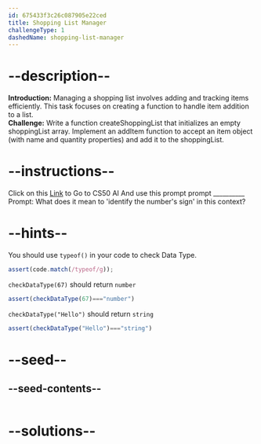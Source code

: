 ```yaml
---
id: 675433f3c26c087905e22ced
title: Shopping List Manager
challengeType: 1
dashedName: shopping-list-manager
---
```


# --description--

**Introduction:**
Managing a shopping list involves adding and tracking items efficiently. This task focuses on creating a function to handle item addition to a list.
<br>
**Challenge:**
Write a function createShoppingList that initializes an empty shoppingList array. Implement an addItem function to accept an item object (with name and quantity properties) and add it to the shoppingList.

# --instructions--

Click on this <a href = "https://cs50.ai/chat">Link</a>  to Go to CS50 AI 
And use this prompt prompt __________
Prompt: What does it mean to 'identify the number's sign' in this context?

# --hints--

You should use `typeof()`  in your code to check Data Type.

```js
assert(code.match(/typeof/g));
```

`checkDataType(67)` should return `number`

```js
assert(checkDataType(67)==="number")
```

`checkDataType("Hello")` should return `string`

```js
assert(checkDataType("Hello")==="string")
```

# --seed--
## --seed-contents--

```js

```

# --solutions--

```js

```
